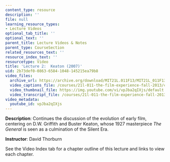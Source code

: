 ```yaml
---
content_type: resource
description: ''
file: null
learning_resource_types:
- Lecture Videos
optional_tab_title: ''
optional_text: ''
parent_title: Lecture Videos & Notes
parent_type: CourseSection
related_resources_text: ''
resource_index_text: ''
resourcetype: Video
title: 'Lecture 2:  Keaton (2007)'
uid: 2b73def0-0863-6584-1048-145215ea79b8
video_files:
  archive_url: https://archive.org/download/MIT21L.011F13/MIT21L_011F13_L02_300k.mp4
  video_captions_file: /courses/21l-011-the-film-experience-fall-2013/c17c37e53d565dc1a6b6200e3fd084b6_vpJba2qIXjs.vtt
  video_thumbnail_file: https://img.youtube.com/vi/vpJba2qIXjs/default.jpg
  video_transcript_file: /courses/21l-011-the-film-experience-fall-2013/b7b26e8e7e9fdc685fbbc51a14d62857_vpJba2qIXjs.pdf
video_metadata:
  youtube_id: vpJba2qIXjs
---
```


**Description**: Continues the discussion of the evolution of early film, centering on D.W. Griffith and Buster Keaton, whose 1927 masterpiece _The General_ is seen as a culmination of the Silent Era.

**Instructor**: David Thorburn

See the Video Index tab for a chapter outline of this lecture and links to view each chapter.
